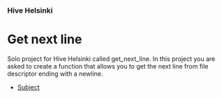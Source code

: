 ### Hive Helsinki
# Get next line
Solo project for Hive Helsinki called get_next_line. In this project you are asked to create a function that allows you to get the next line from file descriptor ending with a newline.
* [Subject](https://cdn.intra.42.fr/pdf/pdf/6620/get_next_line.en.pdf)
